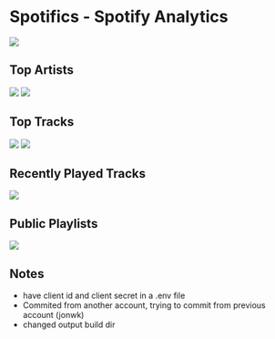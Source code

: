 # Spotifics - Spotify Analytics

<img src="https://github.com/jonwk/spotify-analytics/blob/master/media/README_Pictures/Readme%20main%20thumbnail.png?raw=true" />

## Top Artists
<p>
  <img src="https://github.com/jonwk/spotify-analytics/blob/master/media/README_Pictures/Top%20Artists%20Expand.png?raw=true" />
   <img src="https://github.com/jonwk/spotify-analytics/blob/master/media/README_Pictures/Top%20Artists%20Expand%20More%20Time.png?raw=true" />
</p>

## Top Tracks
<p>
  <img src="https://github.com/jonwk/spotify-analytics/blob/master/media/README_Pictures/Top%20Tracks%20Expand.png?raw=true" />
   <img src="https://github.com/jonwk/spotify-analytics/blob/master/media/README_Pictures/Top%20Tracks%20Expand%20More%20Time.png?raw=true" />
</p>

## Recently Played Tracks
<p>
  <img src="https://github.com/jonwk/spotify-analytics/blob/master/media/README_Pictures/Recently%20Played%20Expand.png?raw=true" />
</p>

## Public Playlists
<p>
  <img src="https://github.com/jonwk/spotify-analytics/blob/master/media/README_Pictures/Playlists%20Expand.png?raw=true" />
</p>

## Notes
- have client id and client secret in a .env file
- Commited from another account, trying to commit from previous account (jonwk)
- changed output build dir
